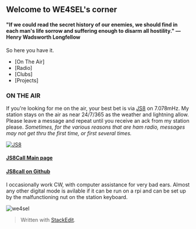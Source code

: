 

## Welcome to WE4SEL's corner



#### "If we could read the secret history of our enemies, we should find in each man's life sorrow and suffering enough to disarm all hostility."  ― Henry Wadsworth Longfellow


So here you have it. 

 - [On The Air]
 - [Radio] 
 - [Clubs]
 - [Projects]

### ON THE AIR
If you're looking for me on the air, your best bet is via [JS8](http://js8call.com/) on 7.078mHz.  My station stays on the air as near 24/7/365 as the weather and lightning allow. Please leave a message and repeat until you receive an ack from my station please.   *Sometimes, for the various reasons that are ham radio, messages may not get thru the first time, or first several times.*

[![JS8](https://i.postimg.cc/sxdKgfqk/web-header-2-1024x165.png)](http://js8call.com/) 
#### [JS8Call Main page](http://js8call.com/) 
#### [JS8call on Github](https://github.com/jsherer/ft8call)

I occasionally work CW, with computer assistance for very bad ears. Almost any other digital mode is avilable if it can be run on a rpi and can be set up by the malfunctioning nut on the station keyboard. 

![we4sel](https://i.postimg.cc/hv6yxbX5/309520-1.jpg)













> Written with [StackEdit](https://stackedit.io/).
<!--stackedit_data:
eyJoaXN0b3J5IjpbMTE3MTQ2Mjk1OCw0NjMyNzI4MF19
-->